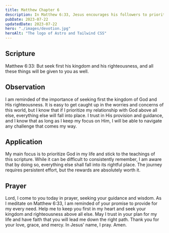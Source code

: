 ```yaml
---
title: Matthew Chapter 6
description: In Matthew 6:33, Jesus encourages his followers to prioritize God above all else if they want to experience abundant blessings and prosperity.
pubDate: 2023-07-22
updatedDate: 2023-07-22
hero: "./images/devotion.jpg"
heroAlt: "The logo of Astro and Tailwind CSS"
---
```


## Scripture

Matthew 6:33: But seek first his kingdom and his righteousness, and all these things will be given to you as well.
  
## Observation

I am reminded of the importance of seeking first the kingdom of God and His righteousness. It is easy to get caught up in the worries and concerns of this world, but I know that if I prioritize my relationship with God above all else, everything else will fall into place. I trust in His provision and guidance, and I know that as long as I keep my focus on Him, I will be able to navigate any challenge that comes my way.

## Application

My main focus is to prioritize God in my life and stick to the teachings of this scripture. While it can be difficult to consistently remember, I am aware that by doing so, everything else shall fall into its rightful place. The journey requires persistent effort, but the rewards are absolutely worth it.

## Prayer

Lord, I come to you today in prayer, seeking your guidance and wisdom. As I meditate on Matthew 6:33, I am reminded of your promise to provide for my every need. Help me to keep you first in my heart and seek your kingdom and righteousness above all else. May I trust in your plan for my life and have faith that you will lead me down the right path. Thank you for your love, grace, and mercy. In Jesus' name, I pray. Amen.